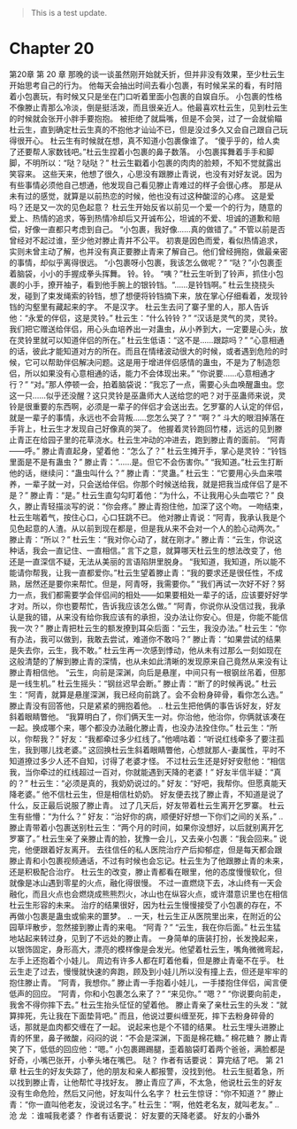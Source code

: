 > This is a test update.
# Chapter 20

第20章 第 20 章
那晚的谈一谈虽然刚开始就夭折，但并非没有效果，至少杜云生开始思考自己的行为。
他每天会抽出时间去看小包裹，有时候呆呆的看，有时陪着小包裹玩，有时候又只是坐在门口听着里面小包裹的自娱自乐。
小包裹的性格不像滕止青那么冷淡，倒是挺活泼，而且很亲近人。他最喜欢杜云生，见到杜云生的时候就会张开小胖手要抱抱。
被拒绝了就扁嘴，但是不会哭，过了一会就偷瞄杜云生，直到确定杜云生真的不抱他才讪讪不已，但是没过多久又会自己跟自己玩得很开心。
杜云生有时候就在想，真不知道小包裹像谁了。
“傻乎乎的，给人卖了还要帮人家数钱吧。”杜云生捏着小包裹的鼻子数落。
小包裹挥舞着手手和脚脚，不明所以：“哒？哒哒？”
杜云生戳着小包裹的肉肉的脸颊，不知不觉就露出笑容来。
这些天来，他想了很久，心思没有跟滕止青说，也没有对好友说。因为有些事情必须他自己想通，他发现自己看见滕止青难过的样子会很心疼。
那是从未有过的感觉，就算是以前热恋的时候，他也没有过这种酸涩的心疼。
这是爱吗？还是又一次的见色起意？
杜云生开始反省以前见一个爱一个的行为，随意的爱上、热情的追求，等到热情冷却后又开诚布公，坦诚的不爱、坦诚的道歉和赔偿，好像一直都只考虑到自己。
“小包裹，我好像……真的做错了。”
不管以前是否曾经对不起过谁，至少他对滕止青并不公平。
初衷是因色而爱，看似热情追求，实则未曾主动了解，也并没有真正要滕止青来了解自己。他们曾经拥抱，做最亲密的事情，却似乎离得很远。
“小包裹呀小包裹，我该怎么做呢？”
“哒？”小包裹歪着脑袋，小小的手握成拳头挥舞。
铃。铃。
“咦？”杜云生听到了铃声，抓住小包裹的小手，撩开袖子，看到他手腕上的银铃铛。“……是铃铛啊。”
杜云生挠挠头发，碰到了束发绳索的铃铛，想了想便将铃铛摘下来，放在掌心仔细看着，发现铃铛的沟壑里有藏起来的字。
不是汉字。
杜云生去问了寨子里的人，那人告诉他：“永爱的伴侣，这是灵铃。”
杜云生：“什么铃铃？”
“汉话是灵气的灵，灵铃。我们把它赠送给伴侣，用心头血培养出一对蛊虫，从小养到大，一定要是心头，放在灵铃里就可以知道伴侣的所在。”
杜云生低语：“这不是……跟踪吗？”
“心意相通的话，彼此才能知道对方的所在。而且在情绪波动很大的时候，或者遇到危险的时候，它可以帮助伴侣解决问题。这是用于增进伴侣感情的蛊虫，不是为了制造怨侣，所以如果没有心意相通的话，能力不会体现出来。”
“你说要……心意相通才行？”
“对。”那人停顿一会，拍着脑袋说：“我忘了一点，需要心头血唤醒蛊虫。您这一只……似乎还没醒？这只灵铃是巫蛊师大人送给您的吧？对于巫蛊师来说，灵铃是很重要的东西啊，必须是一辈子的伴侣才会送出去。乞罗寨的人认定的伴侣，就是一辈子的事情，永远也不会背叛……您怎么哭了？”
“啊？”
斗大的眼泪掉落在手背上，杜云生才发现自己好像真的哭了。
他握着灵铃跑回竹楼，远远的见到滕止青正在给园子里的花草浇水。杜云生冲动的冲进去，跑到滕止青的面前。
“阿青——呼。”
滕止青直起身，望着他：“怎么了？”
杜云生摊开手，掌心是灵铃：“铃铛里面是不是有蛊虫？”
滕止青：“……是。但它不会伤害你。”
“我知道。”杜云生打断他的话，继续问：“蛊虫叫什么？”
滕止青：“灵蛊。”
杜云生：“它要用心头血来喂养，一辈子就一对，只会送给伴侣。你那个时候送给我，就是把我当成伴侣了是不是？”
滕止青：“是。”
杜云生直勾勾盯着他：“为什么，不让我用心头血喂它？”
良久，滕止青轻描淡写的说：“你会疼。”
滕止青抱住他，加深了这个吻。
一吻结束，杜云生喘着气，按住心口，心口狂跳不已。
他对滕止青说：“阿青，我承认我是个见色起意的人渣。从以前到现在都是，但是我从来不会对一个人的脸心动两次。”
滕止青：“所以？”
杜云生：“我对你心动了，就在刚才。”
滕止青：“云生，你说这种话，我会一直记住、一直相信。”
言下之意，就算哪天杜云生的想法改变了，他还是一直深信不疑，无法从美丽的言语陷阱里脱身。
“我知道，我知道，所以能不能请你帮我，让我一直都爱你。”杜云生望着滕止青：“我的要求还是很任性，不成熟，居然还是要你来帮忙。但是，阿青呀，我需要你。”
“我们再试一次好不好？努力一点，我们都需要学会伴侣间的相处——如果要相处一辈子的话，应该要好好学才对。所以，你也要帮忙，告诉我应该怎么做。”
“阿青，你说你从没信过我，我承认是我的错，从来没有给你我应该有的承担，没办法让你安心。但是，你能不能信我一次？”
滕止青把杜云生的额发撩到耳朵后面：“云生，我没办法。”
杜云生：“你有办法，我可以做到，我敢去尝试，难道你不敢吗？”
滕止青：“如果尝试的结果是失去你，云生，我不敢。”
杜云生再一次感到悸动，他从未有过那么一刻如现在这般清楚的了解到滕止青的深情，也从未如此清晰的发现原来自己竟然从来没有让滕止青相信他。
“云生，向前是深渊，向后是悬崖，中间只有一根钢丝吊着，但那是一线生机。”
杜云生摇头：“钢丝迟早会断。”
滕止青：“断了的时候再说。”
杜云生：“阿青，就算是悬崖深渊，我已经向前跳了。会不会粉身碎骨，看你怎么选。”
滕止青没有回答他，只是紧紧的拥抱着他。
..
杜云生把他俩的事告诉好友，好友斜着眼睛瞥他。
“我算明白了，你们俩天生一对。你治他，他治你，你俩就该凑在一起。换成哪个来，哪个都没办法融化滕止青，也没办法拴住你。”
杜云生：“所以，你帮我？”
好友：“我都牵过多少红线了。”他嘀咕着：“听说红线牵多了要注孤生，我到哪儿找老婆。”
这回换杜云生斜着眼睛瞥他，心想就那人-妻属性，平时不知道撩过多少人还不自知，讨得了老婆才怪。
不过杜云生还是好好安慰他：“相信我，当你牵过的红线超过一百对，你就能遇到天降的老婆！”
好友半信半疑：“真的？”
杜云生：“必须是真的，我奶奶说过的。”
好友：“好吧，我帮你。但愿真能天降老婆。”
他不信杜云生，但是相信杜奶奶。
好友便去找了滕止青，不知道是说了什么，反正最后说服了滕止青。
过了几天后，好友带着杜云生离开乞罗寨。
杜云生有些懵：“为什么？”
好友：“治好你的病，顺便好好想一下你们之间的关系，”
..
滕止青带着小包裹送别杜云生：“两个月的时间，如果你没想好，以后就别离开乞罗寨了。”
杜云生亲了亲滕止青的脸，犹豫一会儿，又去亲小包裹：“我会回来。”
说完，他便跟着好友离开。
去往信任的私人医院治疗产后抑郁症，但是每天都会跟滕止青和小包裹视频通话，不过有时候也会忘记。杜云生为了他跟滕止青的未来，还是积极配合治疗。
杜云生的改变，滕止青都看在眼里，他的态度慢慢软化，但就像是冰山遇到零星的火点，融化得很慢。
不过一直燃烧下去，冰山终有一天会融化，而且火点也会燃烧成熊熊烈火，冰山也在纵容火点，或许潜意识里也在相信杜云生形容的未来。
治疗的结果很好，因为杜云生慢慢接受了小包裹的存在，不再做小包裹是蛊虫或偷来的噩梦。
..
一天，杜云生正从医院里出来，在附近的公园草坪散步，忽然接到滕止青的来电。
“阿青？”
“云生，我在你后面。”
杜云生猛地站起来转过身，见到了不远处的滕止青。
一身简单的唐装打扮，长发挽起来，以银饰固定，身形高大，漂亮的模样像是会发光。他望着杜云生，嘴角微微弯起，左手上还抱着个小娃儿。
周边有许多人都在盯着他看，但是滕止青毫不在乎。
杜云生走了过去，慢慢就快速的奔跑，顾及到小娃儿所以没有撞上去，但还是牢牢的抱住滕止青。
“阿青，我想你。”
滕止青一手抱着小娃儿，一手搂抱住伴侣，闻言便低声的回应。
“阿青，你和小包裹怎么来了？”
“来见你。”
“嗯？”
“你说要向前走，我舍不得你摔下去。”
杜云生抬头怔怔的望着他。
滕止青亲了亲杜云生的头发：“就算摔死，先让我在下面垫背吧。”
而且，他说过要纠缠至死，摔下去粉身碎骨的话，那就是血肉都交缠在了一起。
说起来也是个不错的结果。
杜云生埋头进滕止青的怀里，鼻子微酸，闷闷的说：“不会是深渊，下面是棉花糖。”
棉花糖？
滕止青笑了下，低低的回应他：“嗯。”
小包裹踢踢腿，歪着脑袋盯着两个爸爸，满脸都是好奇，小嘴巴张开，小拳头堵在嘴巴。
哒？
作者有话要说：
算完结了吧。
第 21 章
杜云生的好友失踪了，他的朋友和亲人都报警，没找到他。
杜云生挺着急，所以找到滕止青，让他帮忙寻找好友。
滕止青应了声，不太急，他说杜云生的好友没有生命危险，然后又问他，好友叫什么名字？
杜云生惊讶：“你不知道？”
滕止青：“你一直叫他老友，没说过名字。”
杜云生：“啊，他姓老名友，就叫老友。”
..
沧
龙
：谁喊我老婆？
作者有话要说：
好友要的天降老婆。
好友的小番外
